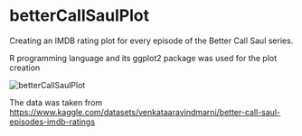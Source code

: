 # betterCallSaulPlot
Creating an IMDB rating plot for every episode of the Better Call Saul series.

R programming language and its ggplot2 package was used for the plot creation

![betterCallSaulPlot](https://user-images.githubusercontent.com/77816165/190730440-edd127cc-489b-409b-8b4c-4693c7ed137a.png)

The data was taken from https://www.kaggle.com/datasets/venkataaravindmarni/better-call-saul-episodes-imdb-ratings

